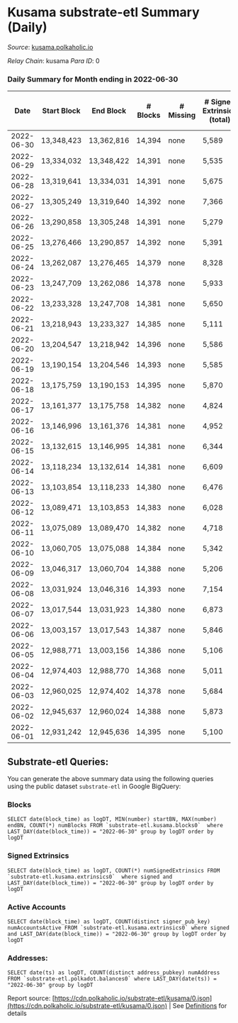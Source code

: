 # Kusama substrate-etl Summary (Daily)

_Source_: [kusama.polkaholic.io](https://kusama.polkaholic.io)

*Relay Chain*: kusama
*Para ID*: 0



### Daily Summary for Month ending in 2022-06-30


| Date | Start Block | End Block | # Blocks | # Missing | # Signed Extrinsics (total) | # Active Accounts | # Addresses with Balances | # Events | # Transfers | # XCM Transfers In | # XCM Transfers Out |
| ---- | ----------- | --------- | -------- | --------- | --------------------------- | ----------------- | ------------------------- | -------- | ----------- | ------------------ | ------------------- |
| 2022-06-30 | 13,348,423 | 13,362,816 | 14,394 | none  | 5,589 | 1,354 | 256,699 | 565,329 | 1,787 ($3,010,888.13) | 169 ($242,051.31) | 189 ($198,501.55) |
| 2022-06-29 | 13,334,032 | 13,348,422 | 14,391 | none  | 5,535 | 1,393 |  | 568,246 | 1,704 ($3,208,075.24) | 126 ($264,519.63) | 165 ($196,330.87) |
| 2022-06-28 | 13,319,641 | 13,334,031 | 14,391 | none  | 5,675 | 1,444 |  | 574,013 | 2,181 ($3,483,907.28) | 263 ($364,886.00) | 174 ($238,415.16) |
| 2022-06-27 | 13,305,249 | 13,319,640 | 14,392 | none  | 7,366 | 1,868 |  | 571,844 | 1,852 ($3,262,302.77) | 178 ($279,428.86) | 125 ($138,017.29) |
| 2022-06-26 | 13,290,858 | 13,305,248 | 14,391 | none  | 5,279 | 1,073 | 256,105 | 527,258 | 1,059 ($3,430,083.03) | 96 ($1,221,371.16) | 125 ($460,834.66) |
| 2022-06-25 | 13,276,466 | 13,290,857 | 14,392 | none  | 5,391 | 1,133 | 256,035 | 518,954 | 1,296 ($2,327,520.24) | 132 ($134,401.95) | 134 ($131,181.77) |
| 2022-06-24 | 13,262,087 | 13,276,465 | 14,379 | none  | 8,328 | 1,322 | 255,949 | 552,231 | 3,291 ($8,502,260.26) | 183 ($1,930,125.64) | 201 ($2,662,187.14) |
| 2022-06-23 | 13,247,709 | 13,262,086 | 14,378 | none  | 5,933 | 1,339 |  | 539,367 | 1,225 ($3,957,190.59) | 96 ($121,911.58) | 120 ($211,877.46) |
| 2022-06-22 | 13,233,328 | 13,247,708 | 14,381 | none  | 5,650 | 1,413 | 255,620 | 522,668 | 1,138 ($2,877,239.03) | 123 ($198,130.29) | 132 ($129,279.26) |
| 2022-06-21 | 13,218,943 | 13,233,327 | 14,385 | none  | 5,111 | 1,477 |  | 521,689 | 1,335 ($3,837,320.56) | 134 ($611,208.01) | 202 ($152,967.10) |
| 2022-06-20 | 13,204,547 | 13,218,942 | 14,396 | none  | 5,586 | 1,612 | 255,429 | 517,667 | 1,454 ($3,656,410.24) | 132 ($253,919.98) | 146 ($200,714.30) |
| 2022-06-19 | 13,190,154 | 13,204,546 | 14,393 | none  | 5,585 | 1,399 |  | 521,803 | 1,792 ($2,144,221.95) | 150 ($240,771.66) | 169 ($122,594.06) |
| 2022-06-18 | 13,175,759 | 13,190,153 | 14,395 | none  | 5,870 | 1,453 | 255,254 | 513,275 | 2,271 ($3,749,815.97) | 213 ($328,387.16) | 215 ($181,093.16) |
| 2022-06-17 | 13,161,377 | 13,175,758 | 14,382 | none  | 4,824 | 1,304 |  | 530,073 | 1,276 ($3,230,955.42) | 152 ($286,343.19) | 178 ($145,604.45) |
| 2022-06-16 | 13,146,996 | 13,161,376 | 14,381 | none  | 4,952 | 1,219 | 255,048 | 515,757 | 1,595 ($9,912,293.32) | 157 ($169,844.23) | 235 ($251,285.28) |
| 2022-06-15 | 13,132,615 | 13,146,995 | 14,381 | none  | 6,344 | 1,474 | 254,897 | 519,734 | 2,458 ($9,068,920.80) | 290 ($768,835.96) | 781 ($484,703.66) |
| 2022-06-14 | 13,118,234 | 13,132,614 | 14,381 | none  | 6,609 | 1,637 |  | 527,389 | 2,184 ($7,426,630.72) | 223 ($1,009,922.10) | 428 ($605,715.54) |
| 2022-06-13 | 13,103,854 | 13,118,233 | 14,380 | none  | 6,476 | 1,994 |  | 516,258 | 2,646 ($7,004,040.95) | 381 ($586,447.34) | 523 ($720,034.17) |
| 2022-06-12 | 13,089,471 | 13,103,853 | 14,383 | none  | 6,028 | 1,373 |  | 525,827 | 1,856 ($4,563,649.32) | 207 ($438,790.47) | 282 ($272,892.06) |
| 2022-06-11 | 13,075,089 | 13,089,470 | 14,382 | none  | 4,718 | 1,249 |  | 497,105 | 1,542 ($6,496,597.04) | 113 ($371,819.28) | 218 ($311,660.25) |
| 2022-06-10 | 13,060,705 | 13,075,088 | 14,384 | none  | 5,342 | 1,428 |  | 507,917 | 1,652 ($5,368,288.10) | 164 ($255,717.03) | 249 ($336,016.74) |
| 2022-06-09 | 13,046,317 | 13,060,704 | 14,388 | none  | 5,206 | 1,397 | 254,069 | 516,265 | 1,573 ($2,578,521.33) | 117 ($136,127.42) | 174 ($232,654.91) |
| 2022-06-08 | 13,031,924 | 13,046,316 | 14,393 | none  | 7,154 | 1,909 |  | 524,264 | 1,684 ($6,762,627.30) | 137 ($178,827.73) | 302 ($306,072.03) |
| 2022-06-07 | 13,017,544 | 13,031,923 | 14,380 | none  | 6,873 | 2,169 | 253,865 | 526,290 | 2,022 ($10,229,333.84) | 148 ($627,768.74) | 169 ($534,858.73) |
| 2022-06-06 | 13,003,157 | 13,017,543 | 14,387 | none  | 5,846 | 1,699 |  | 514,262 | 1,562 ($4,158,796.20) | 135 ($233,804.78) | 169 ($521,634.75) |
| 2022-06-05 | 12,988,771 | 13,003,156 | 14,386 | none  | 5,106 | 1,151 |  | 509,372 | 1,168 ($2,330,847.83) | 109 ($250,648.99) | 135 ($198,579.25) |
| 2022-06-04 | 12,974,403 | 12,988,770 | 14,368 | none  | 5,011 | 1,122 | 253,576 | 534,772 | 1,357 ($2,050,835.04) | 94 ($104,242.63) | 125 ($98,739.15) |
| 2022-06-03 | 12,960,025 | 12,974,402 | 14,378 | none  | 5,684 | 1,609 |  | 506,339 | 1,563 ($8,679,893.29) | 110 ($1,324,396.84) | 201 ($715,763.72) |
| 2022-06-02 | 12,945,637 | 12,960,024 | 14,388 | none  | 5,873 | 1,280 |  | 525,470 | 1,510 ($12,722,374.14) | 116 ($106,140.19) | 173 ($454,291.71) |
| 2022-06-01 | 12,931,242 | 12,945,636 | 14,395 | none  | 5,100 | 1,413 |  | 509,981 | 1,943 ($9,208,690.15) | 198 ($1,037,022.23) | 218 ($929,910.16) |

## Substrate-etl Queries:
You can generate the above summary data using the following queries using the public dataset `substrate-etl` in Google BigQuery:


### Blocks
```
SELECT date(block_time) as logDT, MIN(number) startBN, MAX(number) endBN, COUNT(*) numBlocks FROM `substrate-etl.kusama.blocks0`  where LAST_DAY(date(block_time)) = "2022-06-30" group by logDT order by logDT
```


### Signed Extrinsics
```
SELECT date(block_time) as logDT, COUNT(*) numSignedExtrinsics FROM `substrate-etl.kusama.extrinsics0`  where signed and LAST_DAY(date(block_time)) = "2022-06-30" group by logDT order by logDT
```


### Active Accounts
```
SELECT date(block_time) as logDT, COUNT(distinct signer_pub_key) numAccountsActive FROM `substrate-etl.kusama.extrinsics0` where signed and LAST_DAY(date(block_time)) = "2022-06-30" group by logDT order by logDT
```


### Addresses:
```
SELECT date(ts) as logDT, COUNT(distinct address_pubkey) numAddress FROM `substrate-etl.polkadot.balances0` where LAST_DAY(date(ts)) = "2022-06-30" group by logDT
```



Report source: [https://cdn.polkaholic.io/substrate-etl/kusama/0.json](https://cdn.polkaholic.io/substrate-etl/kusama/0.json) | See [Definitions](/DEFINITIONS.md) for details
